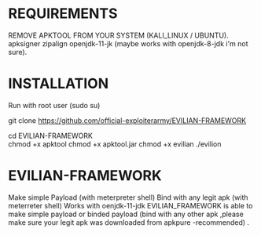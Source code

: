 # REQUIREMENTS
REMOVE APKTOOL FROM YOUR SYSTEM (KALI_LINUX / UBUNTU).
apksigner
zipalign
openjdk-11-jk (maybe works with openjdk-8-jdk i'm not sure).

# INSTALLATION
Run with root user (sudo su)

git clone https://github.com/official-exploiterarmy/EVILIAN-FRAMEWORK 

cd EVILIAN-FRAMEWORK  
chmod +x apktool 
chmod +x apktool.jar 
chmod +x evilian
./evilion




# EVILIAN-FRAMEWORK
Make simple Payload (with meterpreter shell)
Bind with any legit apk (with meterreter shell)
Works with oenjdk-11-jdk
EVILIAN_FRAMEWORK is able to make simple payload or binded payload (bind with any other apk ,please make sure your legit apk was downloaded from apkpure -recommended) .
